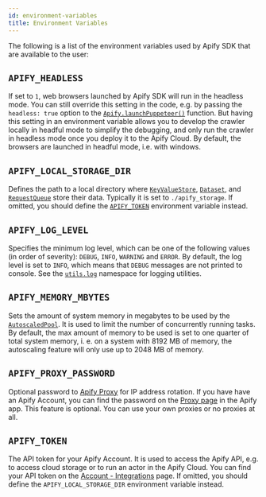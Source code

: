 ```yaml
---
id: environment-variables
title: Environment Variables
---
```


The following is a list of the environment variables used by Apify SDK that are available to the user:

## `APIFY_HEADLESS`
If set to `1`, web browsers launched by Apify SDK will run in the headless mode. You can still override
this setting in the code, e.g. by passing the `headless: true` option to the
[`Apify.launchPuppeteer()`](/docs/api/apify#launchPuppeteer) function. But having this setting
in an environment variable allows you to develop the crawler locally in headful mode to simplify the debugging,
and only run the crawler in headless mode once you deploy it to the Apify Cloud. By default, the browsers
are launched in headful mode, i.e. with windows.

## `APIFY_LOCAL_STORAGE_DIR`
Defines the path to a local directory where [`KeyValueStore`](/docs/api/key-value-store),
[`Dataset`](/docs/api/dataset), and [`RequestQueue`](/docs/api/request-queue) store their data.
Typically it is set to `./apify_storage`. If omitted, you should define the [`APIFY_TOKEN`](#APIFY_TOKEN)
environment variable instead.

## `APIFY_LOG_LEVEL`
Specifies the minimum log level, which can be one of the following values (in order of severity):
`DEBUG`, `INFO`, `WARNING` and `ERROR`. By default, the log level is set to `INFO`,
which means that `DEBUG` messages are not printed to console. See the [`utils.log`](/docs/api/log)
namespace for logging utilities.

## `APIFY_MEMORY_MBYTES`
Sets the amount of system memory in megabytes to be used by the [`AutoscaledPool`](/docs/api/autoscaled-pool).
It is used to limit the number of concurrently running tasks. By default, the max amount of memory
to be used is set to one quarter of total system memory, i. e. on a system with 8192 MB of memory,
the autoscaling feature will only use up to 2048 MB of memory.

## `APIFY_PROXY_PASSWORD`
Optional password to [Apify Proxy](https://docs.apify.com/proxy) for IP address rotation.
If you have have an Apify Account, you can find the password on the [Proxy page](https://my.apify.com/proxy)
in the Apify app. This feature is optional. You can use your own proxies or no proxies at all.

## `APIFY_TOKEN`
The API token for your Apify Account. It is used to access the Apify API, e.g. to access cloud storage
or to run an actor in the Apify Cloud. You can find your API token on the
[Account - Integrations](https://my.apify.com/account#integrations) page. If omitted,
you should define the `APIFY_LOCAL_STORAGE_DIR` environment variable instead.

